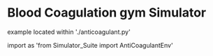 # Blood Coagulation gym Simulator
example located within './anticoagulant.py'

import as 'from Simulator_Suite import AntiCoagulantEnv'
